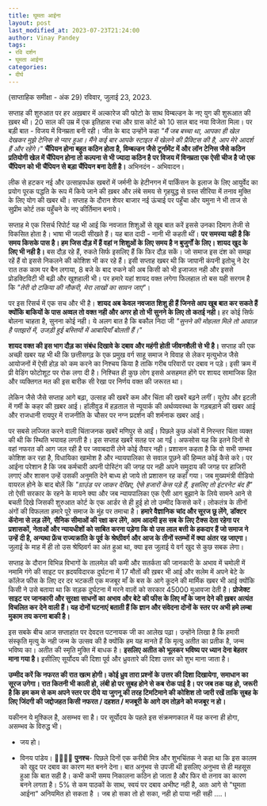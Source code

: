 ```yaml
---
title: घूमता आईना
layout: post
last_modified_at: 2023-07-23T21:24:00
author: Vinay Pandey
tags:
- रवि दर्शन
- घूमता आईना
categories:
- दीर्घ
---
```

(साप्ताहिक समीक्षा - अंक 29)
रविवार, जुलाई 23, 2023.

सप्ताह की शुरुआत पर हर अख़बार में अल्कारेज की फोटो के साथ विम्बल्डन के नए युग की शुरूआत की ख़बर थी। 20 साल की उम्र में एक इतिहास रचा और ग्रास कोर्ट को 10 साल बाद नया विजेता मिला। पर बड़ी बात - विजय में विनम्रता बनी रही। जीत के बाद उन्होंने कहा *"मैं जब बच्चा था, आपका ही खेल देखकर मुझे टेनिस से प्यार हुआ। मैंने कई बार आपके स्टाइल में खेलने की प्रैक्टिस की है, आप मेरे आदर्श हैं और रहेंगे।"* **चैंपियन होना बहुत कठिन होता है, विम्बल्डन जैसे टूर्नामेंट में और लॉन टेनिस जैसे कठिन प्रतियोगी खेल में चैंपियन होना तो कल्पना से भी ज्यादा कठिन है पर विजय में विनम्रता एक ऐसी चीज है जो एक चैंपियन को भी चैंपियन से बड़ा चैंपियन बना देती है।** अभिनदंन - अभिवादन। 

लीक से हटकर नई और उत्साहवर्धक खबरों में जर्मनी के हेटीनगन में पार्किंसन के इलाज के लिए आयुर्वेद का प्रयोग पूरक पद्धति के रूप में किये जाने की ख़बर और लंबे समय से गृहयुद्ध से ग्रस्त सीरिया में तनाव मुक्ति के लिए योग की खबर थी। सप्ताह के दौरान शेयर बाजार नई ऊंचाई पर पहुँचा और यमुना ने भी ताज से सुप्रीम कोर्ट तक पहुँचने के नए कीर्तिमान बनाये। 

सप्ताह मे एक रिसर्च रिपोर्ट यह भी आई कि नवजात शिशुओं से खूब बात करें इससे उनका दिमाग तेजी से विकसित होता है। भाषा भी जल्दी सीखते हैं। यह बात दादी - नानी भी कहती थीं। **पर समस्या यही है कि समय किसके पास है। हम जिस दौड़ में हैं वहां न शिशुओं के लिए समय है न बुजुर्गों के लिए। शायद खुद के लिए भी नही है।** बस दौड़ रहे हैं, रुकते सिर्फ इसलिए हैं कि फिर दौड़ सकें। जो समाज इस दंश को समझ रहें हैं वो इससे निकलने की कोशिश भी कर रहे हैं। इसी सप्ताह खबर थी कि जापानी कंपनी इतोचु ने देर रात तक काम पर बैन लगाया, 8 बजे के बाद रुकने की अब किसी को भी इजाजत नही और इससे प्रोडक्टिविटी भी बढ़ी और खुशहाली भी। पर हमारे यहां शायद वक्त लगेगा फिलहाल तो बस यही सरगम है कि *"तेरी दो टकिया की नौकरी, मेरा लाखों का सावन जाए"*। 

पर इस रिसर्च में एक सच और भी है। **शायद अब केवल नवजात शिशु ही हैं जिनसे आप खूब बात कर सकते हैं क्योंकि बाकियों के पास अव्वल तो वक्त नही और अगर हो तो भी सुनने के लिए तो कतई नही।** हर कोई  सिर्फ बोलना चाहता है, सुनना कोई नही। ये अलग बात है कि बकौल निदा जी *"सुनने की मोहलत मिले तो आवाज़ है पतझरों में, उजड़ी हुई बस्तियों में आबादियाँ बोलती हैं।"*

**शायद वक्त की इस भाग दौड़ का संबंध दिखावे के दबाव और महंगी होती जीवनशैली से भी है।** सप्ताह की एक अच्छी खबर यह भी थी कि छत्तीसगढ़ के एक प्रमुख वर्ग साहू समाज ने विवाह से लेकर मृत्युभोज जैसे आयोजनों में ऐसी होड़ को कम करने का निश्चय किया है ताकि गरीब परिवारों पर दबाव न पड़े। इसी क्रम में प्री वेडिंग फोटोशूट पर रोक लगा दी है। निश्चित ही कुछ लोग इससे असहमत होंगे पर शायद सामाजिक हित और व्यक्तिगत मत की इस बारीक सी रेखा पर निर्णय वक्त की जरूरत था। 

लेकिन जैसे जैसे सप्ताह आगे बढ़ा, उत्साह की खबरें कम और चिंता की खबरें बढ़ने लगीं। यूरोप और इटली में गर्मी के कहर की ख़बर आई। हॉलीवुड में हड़ताल से न्यूयार्क की अर्थव्यवस्था के गड़बड़ाने की खबर आई और राजधानी रायपुर में राजनीति के चौसर पर नग्न प्रदर्शन की शर्मनाक खबर आई। 

पर सबसे लज्जित करने वाली चिंताजनक खबरें मणिपुर से आईं। पिछले कुछ अंकों में निरन्तर चिंता व्यक्त की थी कि स्थिति भयावह लगती है। इस सप्ताह खबरें सतह पर आ गईं। अफसोस यह कि इतने दिनों से वहां नफरत की आग जल रही है पर जवाबदारी लेने कोई तैयार नही। प्रशासन कहता है कि वो सभी सम्भव कोशिश कर रहा है, विधायिका खामोश है और न्यायपालिका से सवाल पूछने की हिम्मत कोई कैसे करे। पर आईना परेशान है कि जब कर्मचारी अपनी पोस्टिंग की जगह पर नही अपने समुदाय की जगह पर हाजिरी लगाएं और शासन उन्हें उसकी अनुमति देने बाध्य हो जाये तो प्रशासन रह कहाँ गया। जब मुख्यमंत्री वीडियो वायरल होने के बाद बोलें कि *"ग्राउंड पर जाकर देखिए, ऐसे हजारों केस पड़े हैं, इसलिए तो इंटरनेट बंद है"* तो ऐसी सरकार के रहने के मायने क्या और जब न्यायपालिका एक ऐसी आग बुझाने के लिये सामने आने से बचती दिखे जिसकी शुरुआत कोर्ट के एक आर्डर से ही हुई हो तो उम्मीद किससे करें। लोकतंत्र के तीनों अंगों की विफलता हमारे पूरे समाज के मुंह पर तमाचा है। **हमारे वैज्ञानिक चांद और सूरज छू लेंगे, डॉक्टर कॅरोना से लड़ लेंगे, सैनिक सीमाओं की रक्षा कर लेंगे, आम आदमी इस सब के लिए टैक्स देता रहेगा पर प्रशासकों, नेताओं और न्यायधीशों को साबित करना पड़ेगा कि वो उस लाल बत्ती के हकदार हैं जो समाज ने उन्हें दी है, अन्यथा फ्रेंच राज्यक्रांति के पूर्व के श्रेष्ठीवर्ग और आज के तीनों स्तम्भों में क्या अंतर रह जाएगा।** जुलाई के माह में ही तो उस श्रेष्ठिवर्ग का अंत हुआ था, क्या इस जुलाई ये वर्ग खुद से कुछ सबक लेगा। 

सप्ताह के दौरान विभिन्न विभागों के तालमेल की कमी और सतर्कता की जानकारी के अभाव में चमोली में नमामि गंगे की साइट पर ह्रदयविदारक दुर्घटना में 17 मौतों की ख़बर भी आई और सलेम में अपने बेटे के कॉलेज फीस के लिए दर दर भटकती एक मजबूर माँ के बस के आगे कूदने की मार्मिक खबर भी आई क्योंकि किसी ने उसे बताया था कि सड़क दुर्घटना में मरने वालों को सरकार 45000 मुआवजा देती है। **प्रोजेक्ट साइट पर जानकारी और सुरक्षा साधनों का अभाव और बेटे की फीस के लिए माँ के जान देने की ख़बर अत्यंत विचलित कर देने वाली हैं। यह दोनों घटनाएं बताती हैं कि ज्ञान और संवेदना दोनों के स्तर पर अभी हमे लम्बा मुकाम तय करना बाकी है।**

इस सबके बीच आज सप्ताहांत पर देवदत्त पटनायक जी का आलेख पढ़ा। उन्होंने लिखा है कि हमारी संस्कृति मृत्यु के नही जन्म के उत्सव की है क्योंकि हम यह मानते हैं कि मृत्यु अतीत का प्रतीक है, जन्म भविष्य का। अतीत की स्मृति मुक्ति में बाधक है। **इसलिए अतीत को भूलकर भविष्य पर ध्यान देना बेहतर माना गया है।** इसीलिए सूर्योदय की दिशा पूर्व और ध्रुवतारे की दिशा उत्तर को शुभ माना जाता है।

**उम्मीद करें कि नफरत की रात खत्म होगी। कोई ध्रुव तारा प्रश्नों के उत्तर की दिशा दिखायेगा, समाधान का सूरज उगेगा। रात कितनी भी काली हो, लंबी हो पर सुबह होने से कब रोक पाई है। पर जब तक यह हो, जरूरी है कि हम कम से कम अपने स्तर पर दीये या जुगनू की तरह टिमटिमाने की कोशिश तो जारी रखें ताकि सुबह के लिए जिंदगी की जद्दोजहत किसी नफरत / दहशत / मजबूरी के आगे दम तोड़ने को मजबूर न हो।** 

यकीनन ये मुश्किल है, असम्भव सा है। पर सूर्योदय के पहले इस संक्रमणकाल में यह करना ही होगा, असम्भव के विरुद्ध भी।

- जय हो।

- विनय पांडेय।
🙏🌷🌷🙏
**पुनश्च**- पिछले दिनों एक करीबी मित्र और शुभचिंतक ने कहा था कि इस कालम को खुद पर दबाव का कारण मत बनने देना। बात अनुभव से उपजी थी इसलिए अनुभव से ही महसूस हुआ कि बात सही है। कभी कभी समय निकालना कठिन हो जाता है और फिर वो तनाव का कारण बनने लगता है। 5% से कम पाठकों के साथ, स्वयं पर दबाव अभीष्ट नही है, अतः आगे से "घूमता आईना" अनियमित हो सकता है । जब हो सका तो हो सका, नही हो पाया नही सही ....।



